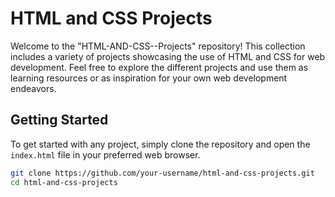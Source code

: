 # HTML and CSS Projects

Welcome to the "HTML-AND-CSS--Projects" repository! This collection includes a variety of projects showcasing the use of HTML and CSS for web development.
Feel free to explore the different projects and use them as learning resources or as inspiration for your own web development endeavors.

## Getting Started

To get started with any project, simply clone the repository and open the `index.html` file in your preferred web browser.

```bash
git clone https://github.com/your-username/html-and-css-projects.git
cd html-and-css-projects
